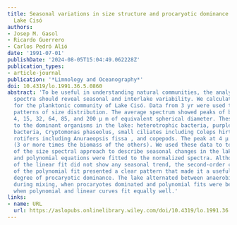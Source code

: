 ```yaml
---
title: Seasonal variations in size structure and procaryotic dominance in sulfurous
  Lake Cisó
authors:
- Josep M. Gasol
- Ricardo Guerrero
- Carlos Pedró Alió
date: '1991-07-01'
publishDate: '2024-08-05T15:04:49.062228Z'
publication_types:
- article-journal
publication: '*Limnology and Oceanography*'
doi: 10.4319/lo.1991.36.5.0860
abstract: 'To be useful in understanding natural communities, the analysis of size
  spectra should reveal seasonal and interlake variability. We calculated size spectra
  for the planktonic community of Lake Cisó. Data from 3 yr were used to analyze seasonal
  patterns of size distribution. The average spectrum showed peaks of biomass at 0.5–0.7,
  4, 15, 32, 64, 85, and 200 µ m of equivalent spherical diameter. These peaks corresponded
  to the dominant organisms in the lake: heterotrophic bacteria, purple phototrophic
  bacteria, Cryptomonas phaseolus, small ciliates including Coleps hirtus, large ciliates,
  rotifers including Anuraeopsis fissa , and copepods. The peak at 4 µ m was the largest
  (3 or more times the biomass of the others). We used these data to test the utility
  of the size spectral approach to describe seasonal changes in the lake. Both linear
  and polynomial equations were fitted to the normalized spectra. Although the slope
  of the linear fit did not show any seasonal trend, the second‐order coefficient
  of the polynomial fit presented a clear pattern that made it a useful index of the
  degree of procaryotic dominance. The lake alternated between anaerobic conditions
  during mixing, when procaryotes dominated and polynomial fits were best, and stratification,
  when polynomial and linear curves fit equally well.'
links:
- name: URL
  url: https://aslopubs.onlinelibrary.wiley.com/doi/10.4319/lo.1991.36.5.0860
---
```

